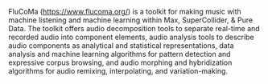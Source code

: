 FluCoMa (https://www.flucoma.org/) is a toolkit for making music with machine listening and machine learning within Max, SuperCollider, & Pure Data. The toolkit offers audio decomposition tools to separate real-time and recorded audio into component elements, audio analysis tools to describe audio components as analytical and statistical representations, data analysis and machine learning algorithms for pattern detection and expressive corpus browsing, and audio morphing and hybridization algorithms for audio remixing, interpolating, and variation-making.
